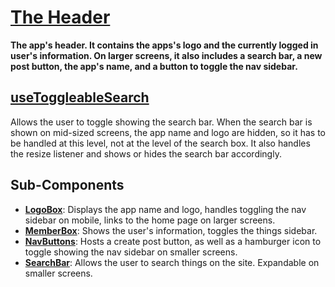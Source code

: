 # [The Header](Header.tsx)

**The app's header. It contains the apps's logo and the currently logged in user's information. On larger screens, it also includes a search bar, a new post button, the app's name, and a button to toggle the nav sidebar.**

## [useToggleableSearch](useToggleableSearch.ts)

Allows the user to toggle showing the search bar. When the search bar is shown on mid-sized screens, the app name and logo are hidden, so it has to be handled at this level, not at the level of the search box. It also handles the resize listener and shows or hides the search bar accordingly.

## Sub-Components

- **[LogoBox](LogoBox/readme.md)**: Displays the app name and logo, handles toggling the nav sidebar on mobile, links to the home page on larger screens.
- **[MemberBox](MemberBox/readme.md)**: Shows the user's information, toggles the things sidebar.
- **[NavButtons](NavButtons/readme.md)**: Hosts a create post button, as well as a hamburger icon to toggle showing the nav sidebar on smaller screens.
- **[SearchBar](SearchBar/readme.md)**: Allows the user to search things on the site. Expandable on smaller screens.
